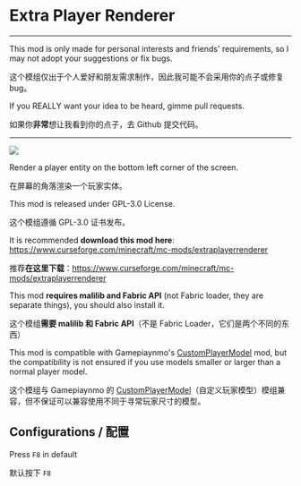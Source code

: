 # Extra Player Renderer

---
This mod is only made for personal interests and friends' requirements, so I may not adopt your suggestions or fix bugs.

这个模组仅出于个人爱好和朋友需求制作，因此我可能不会采用你的点子或修复 bug。

If you REALLY want your idea to be heard, gimme pull requests.

如果你**非常**想让我看到你的点子，去 Github 提交代码。

---

![](logo.png)

Render a player entity on the bottom left corner of the screen.

在屏幕的角落渲染一个玩家实体。

This mod is released under GPL-3.0 License.

这个模组遵循 GPL-3.0 证书发布。

It is recommended **download this mod here**: https://www.curseforge.com/minecraft/mc-mods/extraplayerrenderer

推荐**在这里下载**：https://www.curseforge.com/minecraft/mc-mods/extraplayerrenderer

This mod **requires malilib and Fabric API** (not Fabric loader, they are separate things), you should also install it.

这个模组**需要 malilib 和 Fabric API**（不是 Fabric Loader，它们是两个不同的东西）

This mod is compatible with Gamepiaynmo's [CustomPlayerModel](https://github.com/Gamepiaynmo/CustomModel) mod, but the compatibility is not ensured if you use models smaller or larger than a normal player model.

这个模组与 Gamepiaynmo 的 [CustomPlayerModel](https://github.com/Gamepiaynmo/CustomModel)（自定义玩家模型）模组兼容，但不保证可以兼容使用不同于寻常玩家尺寸的模型。

## Configurations / 配置
Press `F8` in default

默认按下 `F8`
